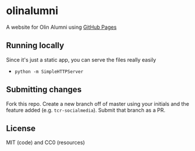 olinalumni
==========

A website for Olin Alumni using [GitHub Pages](http://pages.github.com/)

Running locally
---------------
Since it's just a static app, you can serve the files really easily

- `python -m SimpleHTTPServer`

Submitting changes
------------------
Fork this repo. Create a new branch off of master using your initials and the feature added (e.g. `tcr-socialmedia`). Submit that branch as a PR.

License
-------

MIT (code) and CC0 (resources)